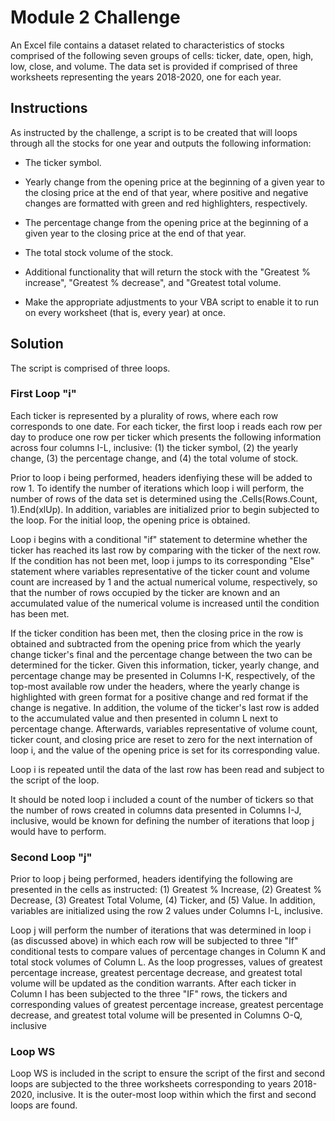 # Module 2 Challenge

An Excel file contains a dataset related to characteristics of stocks comprised of the following seven groups of cells: ticker, date, open, high, low, close, and volume.  The data set is provided if comprised of three worksheets representing the  years 2018-2020, one for each year.

## Instructions

As instructed by the challenge, a script is to be created that will loops through all the stocks for one year and outputs the following information:

* The ticker symbol.

* Yearly change from the opening price at the beginning of a given year to the closing price at the end of that year, where positive and negative changes are formatted with green and red highlighters, respectively.

* The percentage change from the opening price at the beginning of a given year to the closing price at the end of that year.

* The total stock volume of the stock.

* Additional functionality that will return the stock with the "Greatest % increase", "Greatest % decrease", and "Greatest total volume.

* Make the appropriate adjustments to your VBA script to enable it to run on every worksheet (that is, every year) at once.

## Solution

The script is comprised of three loops.

### First Loop "i"

Each ticker is represented by a plurality of rows, where each row corresponds to one date.  For each ticker, the first loop i reads each row per day to produce one row per ticker which presents the following information across four columns I-L, inclusive: (1) the ticker symbol, (2) the yearly change, (3) the percentage change, and (4) the total volume of stock.  

Prior to loop i being performed, headers idenfiying these will be added to row 1.  To identify the number of iterations which loop i will perform, the number of rows of the data set is determined using the .Cells(Rows.Count, 1).End(xlUp).  In addition, variables are initialized prior to begin subjected to the loop.  For the  initial loop, the opening price is obtained.

Loop i begins with a conditional "if" statement to determine whether the ticker has reached its last row by comparing with the ticker of the next row.  If the condition has not been met, loop i jumps to its corresponding "Else" statement where variables representative of the ticker count and volume count are increased by 1 and the actual numerical volume, respectively, so that the number of rows occupied by the ticker are known and an accumulated value of the numerical volume is increased until the condition has been met.

If the ticker condition has been met, then the closing price in the row is obtained and subtracted from the opening price from which the yearly change ticker's final and the percentage change between the two can be determined for the ticker.  Given this information, ticker, yearly change, and percentage change may be presented in Columns I-K, respectively, of the top-most available row under the headers, where the yearly change is highlighted with green format for a positive change and red format if the change is negative.  In addition, the volume of the ticker's last row is added to the accumulated value and then presented in column L next to percentage change.  Afterwards, variables representative of volume count, ticker count, and closing price are reset to zero for the next internation of loop i, and the value of the opening price is set for its corresponding value.

Loop i is repeated until the data of the last row has been read and subject to the script of the loop.

It should be noted loop i included a count of the number of tickers so that the number of rows created in columns data presented in Columns I-J, inclusive, would be known for defining the number of iterations that loop j would have to perform.

### Second Loop "j"

Prior to loop j being performed, headers identifying the following are presented in the cells as instructed: (1) Greatest % Increase, (2) Greatest % Decrease, (3) Greatest Total Volume, (4) Ticker, and (5) Value.  In addition, variables are initialized using the row 2 values under Columns I-L, inclusive.

Loop j will perform the number of iterations that was determined in loop i (as discussed above) in which each row will be subjected to three "If" conditional tests to compare values of percentage changes in Column K and total stock volumes of Column L.  As the loop progresses, values of greatest percentage increase, greatest percentage decrease, and greatest total volume will be updated as the condition warrants.  After each ticker in Column I has been subjected to the three "IF" rows, the tickers and corresponding values of greatest percentage increase, greatest percentage decrease, and greatest total volume will be presented in Columns O-Q, inclusive

### Loop WS

Loop WS is included in the script to ensure the script of the first and second loops are subjected to the three worksheets corresponding to years 2018-2020, inclusive.  It is the outer-most loop within which the first and second loops are found. 
